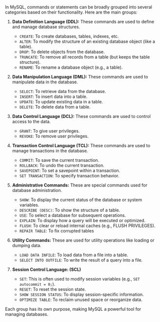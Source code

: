 In MySQL, commands or statements can be broadly grouped into several categories based on their functionality. 
Here are the main groups:

1. **Data Definition Language (DDL):**
   These commands are used to define and manage database structures.
   - `CREATE`: To create databases, tables, indexes, etc.
   - `ALTER`: To modify the structure of an existing database object (like a table).
   - `DROP`: To delete objects from the database.
   - `TRUNCATE`: To remove all records from a table (but keeps the table structure).
   - `RENAME`: To rename a database object (e.g., a table).

2. **Data Manipulation Language (DML):**
   These commands are used to manipulate data in the database.
   - `SELECT`: To retrieve data from the database.
   - `INSERT`: To insert data into a table.
   - `UPDATE`: To update existing data in a table.
   - `DELETE`: To delete data from a table.

3. **Data Control Language (DCL):**
   These commands are used to control access to the data.
   - `GRANT`: To give user privileges.
   - `REVOKE`: To remove user privileges.

4. **Transaction Control Language (TCL):**
   These commands are used to manage transactions in the database.
   - `COMMIT`: To save the current transaction.
   - `ROLLBACK`: To undo the current transaction.
   - `SAVEPOINT`: To set a savepoint within a transaction.
   - `SET TRANSACTION`: To specify transaction behavior.

5. **Administrative Commands:**
   These are special commands used for database administration.
   - `SHOW`: To display the current status of the database or system variables.
   - `DESCRIBE (DESC)`: To show the structure of a table.
   - `USE`: To select a database for subsequent operations.
   - `EXPLAIN`: To display how a query will be executed or optimized.
   - `FLUSH`: To clear or reload internal caches (e.g., FLUSH PRIVILEGES).
   - `REPAIR TABLE`: To fix corrupted tables

6. **Utility Commands:**
   These are used for utility operations like loading or dumping data.
   - `LOAD DATA INFILE`: To load data from a file into a table.
   - `SELECT INTO OUTFILE`: To write the result of a query into a file.

7. **Session Control Language: (SCL)**
   - `SET`: This is often used to modify session variables (e.g., `SET autocommit = 0;`).
   - `RESET`: To reset the session state.
   - `SHOW SESSION STATUS`: To display session-specific information.
   - `OPTIMIZE TABLE`: To reclaim unused space or reorganize data.

Each group has its own purpose, making MySQL a powerful tool for managing databases.
